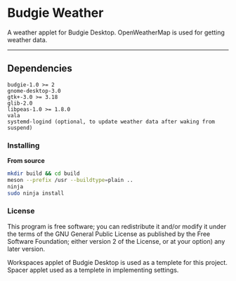 # Budgie Weather
A weather applet for Budgie Desktop. OpenWeatherMap is used for getting weather data.  

---

## Dependencies
```
budgie-1.0 >= 2
gnome-desktop-3.0
gtk+-3.0 >= 3.18
glib-2.0
libpeas-1.0 >= 1.8.0
vala
systemd-logind (optional, to update weather data after waking from suspend)
```

### Installing

**From source**  
```bash
mkdir build && cd build
meson --prefix /usr --buildtype=plain ..
ninja
sudo ninja install
```

### License
This program is free software; you can redistribute it and/or modify it under the terms of the GNU General Public License as published by the Free Software Foundation; either version 2 of the License, or at your option) any later version.

Workspaces applet of Budgie Desktop is used as a templete for this project. Spacer applet used as a templete in implementing settings.
